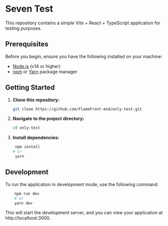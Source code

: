 # Seven Test

This repository contains a simple Vite + React + TypeScript application for testing purposes.

## Prerequisites

Before you begin, ensure you have the following installed on your machine:

- [Node.js](https://nodejs.org/) (v14 or higher)
- [npm](https://www.npmjs.com/) or [Yarn](https://yarnpkg.com/) package manager

## Getting Started

1. **Clone this repository:**

   ```bash
   git clone https://github.com/FlameFront-end/only-test.git
   ```
2. **Navigate to the project directory:**

   ```bash
   cd only-test
   ```

3. **Install dependencies:**

   ```bash
    npm install
   # or
    yarn
   ```

## Development

To run the application in development mode, use the following command:

```bash 
    npm run dev
    # or
    yarn dev
```

This will start the development server, and you can view your application at http://localhost:3000.